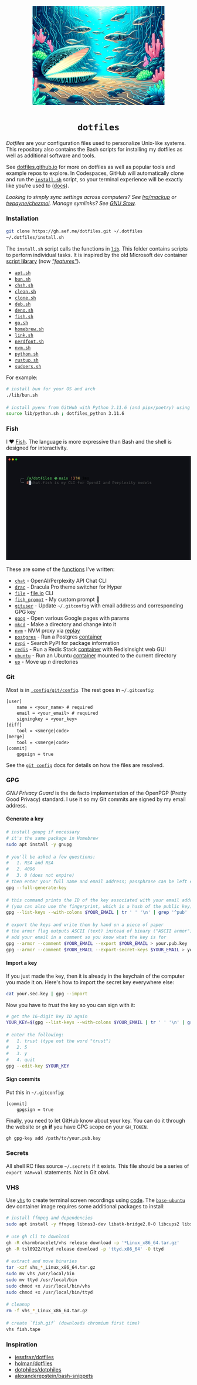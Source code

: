 <div align="center">
  <!-- Illustration of an underwater haven where the sand is etched with bright, neon circuit motifs. Schools of robot-like fish with a metallic luster navigate amidst fluorescent marine plants. A radiant shell opens, standing out as a guiding light for the marine tech realm. -->
  <img src="./dotfiles.jpg" width="360" height="270" alt="A digital world with a shell and fish" />
  <h1><code>dotfiles</code></h1>
</div>

_Dotfiles_ are your configuration files used to personalize Unix-like systems. This repository also contains the Bash scripts for installing my dotfiles as well as additional software and tools.

See [dotfiles.github.io](https://dotfiles.github.io) for more on dotfiles as well as popular tools and example repos to explore. In Codespaces, GitHub will automatically clone and run the [`install.sh`](./install.sh) script, so your terminal experience will be exactly like you're used to ([docs](https://docs.github.com/en/codespaces/customizing-your-codespace/personalizing-github-codespaces-for-your-account#dotfiles)).

_Looking to simply sync settings across computers? See [lra/mackup](https://github.com/lra/mackup) or [twpayne/chezmoi](https://github.com/twpayne/chezmoi). Manage symlinks? See [GNU Stow](https://gnu.org/software/stow)._

### Installation

```sh
git clone https://gh.aef.me/dotfiles.git ~/.dotfiles
~/.dotfiles/install.sh
```

The `install.sh` script calls the functions in [`lib`](./lib/). This folder contains scripts to perform individual tasks. It is inspired by the old Microsoft dev container [script **lib**rary](https://github.com/microsoft/vscode-dev-containers/tree/main/script-library) (now [_"features"_](https://github.com/devcontainers/features)).

  * [`apt.sh`](./lib/apt.sh)
  * [`bun.sh`](./lib/bun.sh)
  * [`chsh.sh`](./lib/chsh.sh)
  * [`clean.sh`](./lib/clean.sh)
  * [`clone.sh`](./lib/clone.sh)
  * [`deb.sh`](./lib/deb.sh)
  * [`deno.sh`](./lib/deno.sh)
  * [`fish.sh`](./lib/fish.sh)
  * [`go.sh`](./lib/go.sh)
  * [`homebrew.sh`](./lib/homebrew.sh)
  * [`link.sh`](./lib/link.sh)
  * [`nerdfont.sh`](./lib/nerdfont.sh)
  * [`nvm.sh`](./lib/nvm.sh)
  * [`python.sh`](./lib/python.sh)
  * [`rustup.sh`](./lib/rustup.sh)
  * [`sudoers.sh`](./lib/sudoers.sh)

For example:

```sh
# install bun for your OS and arch
./lib/bun.sh

# install pyenv from GitHub with Python 3.11.6 (and pipx/poetry) using `source`
source lib/python.sh ; dotfiles_python 3.11.6
```

### Fish

I :heart: [Fish](https://fishshell.com). The language is more expressive than Bash and the shell is designed for interactivity.

![A demo of Fish shell](./fish.gif)

These are some of the [functions](https://fishshell.com/docs/current/tutorial.html#autoloading-functions) I've written:

* [`chat`](https://github.com/adamelliotfields/dotfiles/blob/main/shared/.config/fish/functions/chat.fish) - OpenAI/Perplexity API Chat CLI
* [`drac`](https://github.com/adamelliotfields/dotfiles/blob/main/shared/.config/fish/functions/drac.fish) - Dracula Pro theme switcher for Hyper
* [`file`](https://github.com/adamelliotfields/dotfiles/blob/main/shared/.config/fish/functions/file.fish) - [file.io](https://file.io) CLI
* [`fish_prompt`](https://github.com/adamelliotfields/dotfiles/blob/main/shared/.config/fish/functions/fish_prompt.fish) - My custom prompt 🐠
* [`gituser`](https://github.com/adamelliotfields/dotfiles/blob/main/shared/.config/fish/functions/gituser.fish) - Update `~/.gitconfig` with email address and corresponding GPG key
* [`goog`](https://github.com/adamelliotfields/dotfiles/blob/main/shared/.config/fish/functions/goog.fish) - Open various Google pages with params
* [`mkcd`](https://github.com/adamelliotfields/dotfiles/blob/main/shared/.config/fish/functions/mkcd.fish) - Make a directory and change into it
* [`nvm`](https://github.com/adamelliotfields/dotfiles/blob/main/shared/.config/fish/functions/nvm.fish) - NVM proxy via [replay](https://github.com/jorgebucaran/replay.fish)
* [`postgres`](https://github.com/adamelliotfields/dotfiles/blob/main/shared/.config/fish/functions/postgres.fish) - Run a Postgres [container](https://hub.docker.com/_/postgres)
* [`pypi`](https://github.com/adamelliotfields/dotfiles/blob/main/shared/.config/fish/functions/pypi.fish) - Search PyPI for package information
* [`redis`](https://github.com/adamelliotfields/dotfiles/blob/main/shared/.config/fish/functions/redis.fish) - Run a Redis Stack [container](https://hub.docker.com/r/redis/redis-stack) with RedisInsight web GUI
* [`ubuntu`](https://github.com/adamelliotfields/dotfiles/blob/main/shared/.config/fish/functions/ubuntu.fish) - Run an Ubuntu [container](https://github.com/devcontainers/images/tree/main/src/base-ubuntu) mounted to the current directory
* [`up`](https://github.com/adamelliotfields/dotfiles/blob/main/shared/.config/fish/functions/up.fish) - Move up $n$ directories

### Git

Most is in [`.config/git/config`](https://github.com/adamelliotfields/dotfiles/blob/main/shared/.config/git/config). The rest goes in `~/.gitconfig`:

```properties
[user]
	name = <your_name> # required
	email = <your_email> # required
	signingkey = <your_key>
[diff]
	tool = <smerge|code>
[merge]
	tool = <smerge|code>
[commit]
	gpgsign = true
```

See the [`git config`](https://git-scm.com/docs/git-config#FILES) docs for details on how the files are resolved.

### GPG

_GNU Privacy Guard_ is the de facto implementation of the OpenPGP (Pretty Good Privacy) standard. I use it so my Git commits are signed by my email address.

#### Generate a key

```sh
# install gnupg if necessary
# it's the same package in Homebrew
sudo apt install -y gnupg

# you'll be asked a few questions:
#   1. RSA and RSA
#   2. 4096
#   3. 0 (does not expire)
# then enter your full name and email address; passphrase can be left empty
gpg --full-generate-key

# this command prints the ID of the key associated with your email address
# (you can also use the fingerprint, which is a hash of the public key)
gpg --list-keys --with-colons $YOUR_EMAIL | tr ' ' '\n' | grep '^pub' | cut -d':' -f5

# export the keys and write them by hand on a piece of paper
# the armor flag outputs ASCII (text) instead of binary ("ASCII armor")
# add your email in a comment so you know what the key is for
gpg --armor --comment $YOUR_EMAIL --export $YOUR_EMAIL > your.pub.key
gpg --armor --comment $YOUR_EMAIL --export-secret-keys $YOUR_EMAIL > your.sec.key
```

#### Import a key

If you just made the key, then it is already in the keychain of the computer you made it on. Here's how to import the secret key everywhere else:

```sh
cat your.sec.key | gpg --import
```

Now you have to _trust_ the key so you can sign with it:

```sh
# get the 16-digit key ID again
YOUR_KEY=$(gpg --list-keys --with-colons $YOUR_EMAIL | tr ' ' '\n' | grep '^pub' | cut -d':' -f5)

# enter the following:
#   1. trust (type out the word "trust")
#   2. 5
#   3. y
#   4. quit
gpg --edit-key $YOUR_KEY
```

#### Sign commits

Put this in `~/.gitconfig`:

```properties
[commit]
	gpgsign = true
```

Finally, you need to let GitHub know about your key. You can do it through the website or `gh` **if** you have GPG scope on your `GH_TOKEN`.

```sh
gh gpg-key add /path/to/your.pub.key
```

### Secrets

All shell RC files source `~/.secrets` if it exists. This file should be a series of `export VAR=val` statements. Not in Git obvi.

### VHS

Use [`vhs`](https://github.com/charmbracelet/vhs) to create terminal screen recordings using [code](./fish.tape). The [`base-ubuntu`](https://github.com/devcontainers/images/tree/main/src/base-ubuntu) dev container image requires some additional packages to install:

```sh
# install ffmpeg and dependencies
sudo apt install -y ffmpeg libnss3-dev libatk-bridge2.0-0 libcups2 libxcomposite-dev libxdamage-dev

# use gh cli to download
gh -R charmbracelet/vhs release download -p '*Linux_x86_64.tar.gz'
gh -R tsl0922/ttyd release download -p 'ttyd.x86_64' -O ttyd

# extract and move binaries
tar -xzf vhs_*_Linux_x86_64.tar.gz
sudo mv vhs /usr/local/bin
sudo mv ttyd /usr/local/bin
sudo chmod +x /usr/local/bin/vhs
sudo chmod +x /usr/local/bin/ttyd

# cleanup
rm -f vhs_*_Linux_x86_64.tar.gz

# create `fish.gif` (downloads chromium first time)
vhs fish.tape
```

### Inspiration

* [jessfraz/dotfiles](https://github.com/jessfraz/dotfiles)
* [holman/dotfiles](https://github.com/holman/dotfiles)
* [dotphiles/dotphiles](https://github.com/dotphiles/dotphiles)
* [alexanderepstein/bash-snippets](https://github.com/alexanderepstein/Bash-Snippets)
